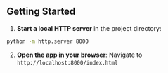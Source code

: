 ## Getting Started


1. **Start a local HTTP server** in the project directory:

```bash
python -m http.server 8000
```

2. **Open the app in your browser**:
   Navigate to `http://localhost:8000/index.html`

